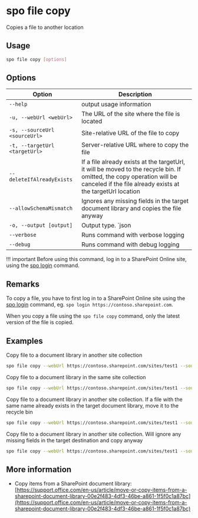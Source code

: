 # spo file copy

Copies a file to another location

## Usage

```sh
spo file copy [options]
```

## Options

Option|Description
------|-----------
`--help`|output usage information
`-u, --webUrl <webUrl>`|The URL of the site where the file is located
`-s, --sourceUrl <sourceUrl>`|Site-relative URL of the file to copy
`-t, --targetUrl <targetUrl>`|Server-relative URL where to copy the file
`--deleteIfAlreadyExists`|If a file already exists at the targetUrl, it will be moved to the recycle bin. If omitted, the copy operation will be canceled if the file already exists at the targetUrl location
`--allowSchemaMismatch`|Ignores any missing fields in the target document library and copies the file anyway
`-o, --output [output]`|Output type. `json|text`. Default `text`
`--verbose`|Runs command with verbose logging
`--debug`|Runs command with debug logging

!!! important
    Before using this command, log in to a SharePoint Online site, using the [spo login](../login.md) command.

## Remarks

To copy a file, you have to first log in to a SharePoint Online site using the [spo login](../login.md) command, eg. `spo login https://contoso.sharepoint.com`.

When you copy a file using the `spo file copy` command, only the latest version of the file is copied.

## Examples

Copy file to a document library in another site collection

```sh
spo file copy --webUrl https://contoso.sharepoint.com/sites/test1 --sourceUrl /Shared%20Documents/sp1.pdf --targetUrl /sites/test2/Shared%20Documents/
```

Copy file to a document library in the same site collection

```sh
spo file copy --webUrl https://contoso.sharepoint.com/sites/test1 --sourceUrl /Shared%20Documents/sp1.pdf --targetUrl /sites/test1/HRDocuments/
```

Copy file to a document library in another site collection. If a file with the same name already exists in the target document library, move it to the recycle bin

```sh
spo file copy --webUrl https://contoso.sharepoint.com/sites/test1 --sourceUrl /Shared%20Documents/sp1.pdf --targetUrl /sites/test2/Shared%20Documents/ --deleteIfAlreadyExists
```

Copy file to a document library in another site collection. Will ignore any missing fields in the target destination and copy anyway

```sh
spo file copy --webUrl https://contoso.sharepoint.com/sites/test1 --sourceUrl /Shared%20Documents/sp1.pdf --targetUrl /sites/test2/Shared%20Documents/ --allowSchemaMismatch
```

## More information

- Copy items from a SharePoint document library: [https://support.office.com/en-us/article/move-or-copy-items-from-a-sharepoint-document-library-00e2f483-4df3-46be-a861-1f5f0c1a87bc](https://support.office.com/en-us/article/move-or-copy-items-from-a-sharepoint-document-library-00e2f483-4df3-46be-a861-1f5f0c1a87bc)